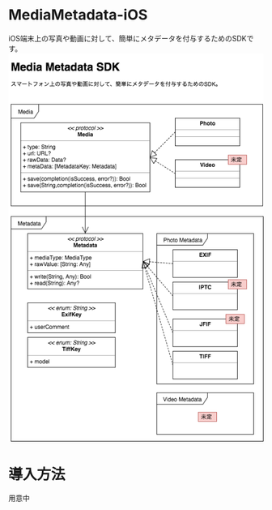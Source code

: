 # MediaMetadata-iOS
iOS端末上の写真や動画に対して、簡単にメタデータを付与するためのSDKです。
![クラス図](https://github.com/falcon0328/MediaMetadata-iOS/blob/master/MediaMetadata-class.png)

# 導入方法
用意中
